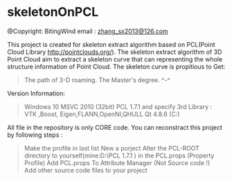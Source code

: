 # skeletonOnPCL
@Copyright:  BitingWind  email : zhang_sx2013@126.com

This project is created for skeleton extract algorithm based on PCL(Point Cloud Library http://pointclouds.org/).
The skeleton extract algorithm of 3D Point Cloud aim to extract a skeleton curve that can representing
the whole structure information of Point Cloud. 
The skeleton curve is propitious to Get:
>The path of 3-D roaming.
>The Master's degree. ^-^


Version Information:
> Windows  10   MSVC  2010 (32bit)
> PCL 1.7.1  and  specify  3rd Library : VTK ,Boost, Eigen,FLANN,OpenNI,QHULL
> Qt 4.8.6 (C:\)

All file in the repository is only CORE code.
You can reconstract this project by following steps :
> Make the profile  in last list
> New a porject 
> Alter the PCL-ROOT directory to yourself(mine:D:\PCL 1.7.1 ) in the PCL.props (Property Profile)
> Add PCL.props To Attribute Manager (Not Source code !)  
> Add other source code files to your project

